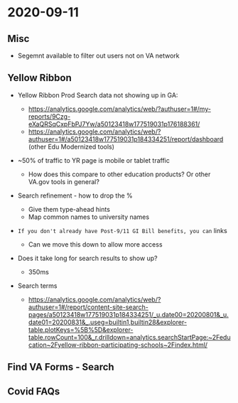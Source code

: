 

# 2020-09-11

## Misc
- Segemnt available to filter out users not on VA network

## Yellow Ribbon

- Yellow Ribbon Prod Search data not showing up in GA: 
  - https://analytics.google.com/analytics/web/?authuser=1#/my-reports/9Czg-eXaQRSqCxpFbPJ7Yw/a50123418w177519031p176188361/
  - https://analytics.google.com/analytics/web/?authuser=1#/a50123418w177519031p184334251/report/dashboard (other Edu Modernized tools)
- ~50% of traffic to YR page is mobile or tablet traffic
  - How does this compare to other education products? Or other VA.gov tools in general?
  
- Search refinement - how to drop the %
  - Give them type-ahead hints
  - Map common names to university names
  
- `If you don't already have Post-9/11 GI Bill benefits, you can` links
  - Can we move this down to allow more access
  
- Does it take long for search results to show up?
  - 350ms

- Search terms
  - https://analytics.google.com/analytics/web/?authuser=1#/report/content-site-search-pages/a50123418w177519031p184334251/_u.date00=20200801&_u.date01=20200831&_.useg=builtin1,builtin28&explorer-table.plotKeys=%5B%5D&explorer-table.rowCount=100&_r.drilldown=analytics.searchStartPage:~2Feducation~2Fyellow-ribbon-participating-schools~2Findex.html/

## Find VA Forms - Search

## Covid FAQs 
